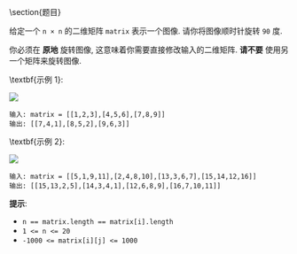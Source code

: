 \section{题目}

给定一个 `n × n` 的二维矩阵 `matrix` 表示一个图像. 请你将图像顺时针旋转 `90` 度. 

你必须在 **原地** 旋转图像, 这意味着你需要直接修改输入的二维矩阵. **请不要** 使用另一个矩阵来旋转图像. 

\textbf{示例 1}: 

![](images/48-1.jpg)

```
输入: matrix = [[1,2,3],[4,5,6],[7,8,9]]
输出: [[7,4,1],[8,5,2],[9,6,3]]
```

\textbf{示例 2}: 

![](images/48-2.jpg)

```
输入: matrix = [[5,1,9,11],[2,4,8,10],[13,3,6,7],[15,14,12,16]]
输出: [[15,13,2,5],[14,3,4,1],[12,6,8,9],[16,7,10,11]]
```

**提示**: 

- `n == matrix.length == matrix[i].length`
- `1 <= n <= 20`
- `-1000 <= matrix[i][j] <= 1000`